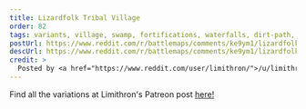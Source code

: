 ```yaml
---
title: Lizardfolk Tribal Village
order: 82
tags: variants, village, swamp, fortifications, waterfalls, dirt-path, docks, cave-entrance, cliffs, running-water, water, buildings, accompanying-material, trees, grass, day, variant:shore, variant:fog, variant:wintery, variant:rain, variant:night, artist:limithron
postUrl: https://www.reddit.com/r/battlemaps/comments/ke9ym1/lizardfolk_tribal_village_near/
descUrl: https://www.reddit.com/r/battlemaps/comments/ke9ym1/lizardfolk_tribal_village_near/gg162a5/
credit: >
  Posted by <a href="https://www.reddit.com/user/limithron/">/u/limithron</a> to <a href="https://www.reddit.com/r/battlemaps/">/r/battlemaps</a> in Dec, 2020. <br/> Please support the artist on <a href="https://www.patreon.com/limithron/posts">Patreon</a>, <a href="https://gumroad.com/limithron">Gumroad</a>, and <a href="https://marketplace.roll20.net/browse/publisher/541/limithron">Roll20</a>, as well as follow them on <a href="https://twitter.com/limithron">Twitter</a>, <a href="https://www.instagram.com/limithron/">Instagram</a>
---
```

Find all the variations at Limithron's Patreon post <a href="https://www.patreon.com/posts/jungle-village-45045618" title="Jungle Village by Limithron on Patreon">here!</a>
